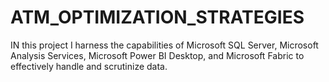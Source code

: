# ATM_OPTIMIZATION_STRATEGIES
 IN this project I harness the capabilities of Microsoft SQL Server, Microsoft Analysis Services, Microsoft Power BI Desktop, and Microsoft Fabric to effectively handle and scrutinize data.
